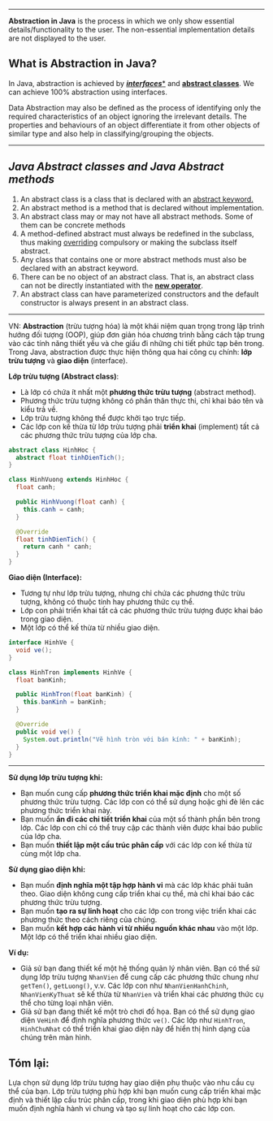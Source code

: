 
---

****Abstraction in Java**** is the process in which we only show essential details/functionality to the user. The non-essential implementation details are not displayed to the user.


## What is Abstraction in Java?

In Java, abstraction is achieved by [***interfaces****](https://www.geeksforgeeks.org/interfaces-in-java/) and [****abstract classes****](https://www.geeksforgeeks.org/abstract-classes-in-java/). We can achieve 100% abstraction using interfaces.

Data Abstraction may also be defined as the process of identifying only the required characteristics of an object ignoring the irrelevant details. The properties and behaviours of an object differentiate it from other objects of similar type and also help in classifying/grouping the objects.

----
## ***Java Abstract classes and Java Abstract methods***

1. An abstract class is a class that is declared with an [abstract keyword.](https://www.geeksforgeeks.org/abstract-keyword-in-java/)
2. An abstract method is a method that is declared without implementation.
3. An abstract class may or may not have all abstract methods. Some of them can be concrete methods
4. A method-defined abstract must always be redefined in the subclass, thus making [overriding](https://www.geeksforgeeks.org/overriding-in-java/) compulsory or making the subclass itself abstract.
5. Any class that contains one or more abstract methods must also be declared with an abstract keyword.
6. There can be no object of an abstract class. That is, an abstract class can not be directly instantiated with the [__new operator__](https://www.geeksforgeeks.org/new-operator-java/).
7. An abstract class can have parameterized constructors and the default constructor is always present in an abstract class.

---
VN:
**Abstraction** (trừu tượng hóa) là một khái niệm quan trọng trong lập trình hướng đối tượng (OOP), giúp đơn giản hóa chương trình bằng cách tập trung vào các tính năng thiết yếu và che giấu đi những chi tiết phức tạp bên trong. Trong Java, abstraction được thực hiện thông qua hai công cụ chính: **lớp trừu tượng** và **giao diện** (interface).

**Lớp trừu tượng (Abstract class)**:

- Là lớp có chứa ít nhất một **phương thức trừu tượng** (abstract method).
- Phương thức trừu tượng không có phần thân thực thi, chỉ khai báo tên và kiểu trả về.
- Lớp trừu tượng không thể được khởi tạo trực tiếp.
- Các lớp con kế thừa từ lớp trừu tượng phải **triển khai** (implement) tất cả các phương thức trừu tượng của lớp cha.

```Java
abstract class HinhHoc {
  abstract float tinhDienTich();
}

class HinhVuong extends HinhHoc {
  float canh;

  public HinhVuong(float canh) {
    this.canh = canh;
  }

  @Override
  float tinhDienTich() {
    return canh * canh;
  }
}

```

**Giao diện (Interface):**

- Tương tự như lớp trừu tượng, nhưng chỉ chứa các phương thức trừu tượng, không có thuộc tính hay phương thức cụ thể.
- Lớp con phải triển khai tất cả các phương thức trừu tượng được khai báo trong giao diện.
- Một lớp có thể kế thừa từ nhiều giao diện.
```Java
interface HinhVe {
  void ve();
}

class HinhTron implements HinhVe {
  float banKinh;

  public HinhTron(float banKinh) {
    this.banKinh = banKinh;
  }

  @Override
  public void ve() {
    System.out.println("Vẽ hình tròn với bán kính: " + banKinh);
  }
}

```

---

**Sử dụng lớp trừu tượng khi:**

- Bạn muốn cung cấp **phương thức triển khai mặc định** cho một số phương thức trừu tượng. Các lớp con có thể sử dụng hoặc ghi đè lên các phương thức triển khai này.
- Bạn muốn **ẩn đi các chi tiết triển khai** của một số thành phần bên trong lớp. Các lớp con chỉ có thể truy cập các thành viên được khai báo public của lớp cha.
- Bạn muốn **thiết lập một cấu trúc phân cấp** với các lớp con kế thừa từ cùng một lớp cha.

**Sử dụng giao diện khi:**

- Bạn muốn **định nghĩa một tập hợp hành vi** mà các lớp khác phải tuân theo. Giao diện không cung cấp triển khai cụ thể, mà chỉ khai báo các phương thức trừu tượng.
- Bạn muốn **tạo ra sự linh hoạt** cho các lớp con trong việc triển khai các phương thức theo cách riêng của chúng.
- Bạn muốn **kết hợp các hành vi từ nhiều nguồn khác nhau** vào một lớp. Một lớp có thể triển khai nhiều giao diện.

**Ví dụ:**

- Giả sử bạn đang thiết kế một hệ thống quản lý nhân viên. Bạn có thể sử dụng lớp trừu tượng `NhanVien` để cung cấp các phương thức chung như `getTen()`, `getLuong()`, v.v. Các lớp con như `NhanVienHanhChinh`, `NhanVienKyThuat` sẽ kế thừa từ `NhanVien` và triển khai các phương thức cụ thể cho từng loại nhân viên.
- Giả sử bạn đang thiết kế một trò chơi đồ họa. Bạn có thể sử dụng giao diện `VeHinh` để định nghĩa phương thức `ve()`. Các lớp như `HinhTron`, `HinhChuNhat` có thể triển khai giao diện này để hiển thị hình dạng của chúng trên màn hình.

## Tóm lại:

Lựa chọn sử dụng lớp trừu tượng hay giao diện phụ thuộc vào nhu cầu cụ thể của bạn. Lớp trừu tượng phù hợp khi bạn muốn cung cấp triển khai mặc định và thiết lập cấu trúc phân cấp, trong khi giao diện phù hợp khi bạn muốn định nghĩa hành vi chung và tạo sự linh hoạt cho các lớp con.
